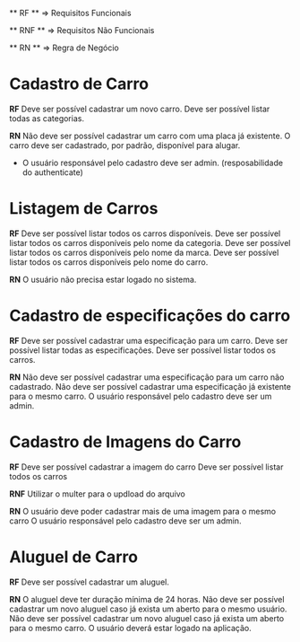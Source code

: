 ** RF ** => Requisitos Funcionais

** RNF ** => Requisitos Não Funcionais

** RN ** => Regra de Negócio


# Cadastro de Carro

**RF**
Deve ser possível cadastrar um novo carro.
Deve ser possível listar todas as categorias.


**RN**
Não deve ser possível cadastrar um carro com uma placa já existente.
O carro deve ser cadastrado, por padrão, disponível para alugar.
* O usuário responsável pelo cadastro deve ser admin. (resposabilidade do authenticate)

# Listagem de Carros

**RF**
Deve ser possível listar todos os carros disponíveis.
Deve ser possível listar todos os carros disponíveis pelo nome da categoria.
Deve ser possível listar todos os carros disponíveis pelo nome da marca.
Deve ser possível listar todos os carros disponíveis pelo nome do carro.

**RN**
O usuário não precisa estar logado no sistema.

# Cadastro de especificações do carro

**RF**
Deve ser possível cadastrar uma especificação para um carro.
Deve ser possível listar todas as especificações.
Deve ser possível listar todos os carros.

**RN** 
Não deve ser possível cadastrar uma especificação para um carro não cadastrado.
Não deve ser possível cadastrar uma especificação já existente para o mesmo carro.
O usuário responsável pelo cadastro deve ser um admin.


# Cadastro de Imagens do Carro

**RF**
Deve ser possível cadastrar a imagem do carro
Deve ser possível listar todos os carros

**RNF**
Utilizar o multer para o updload do arquivo

**RN**
O usuário deve poder cadastrar mais de uma imagem para o mesmo carro
O usuário responsável pelo cadastro deve ser um admin.


# Aluguel de Carro

**RF**
Deve ser possível cadastrar um aluguel.

**RN**
O aluguel deve ter duração mínima de 24 horas.
Não deve ser possível cadastrar um novo aluguel caso já exista um aberto para o mesmo usuário.
Não deve ser possível cadastrar um novo aluguel caso já exista um aberto para o mesmo carro.
O usuário deverá estar logado na aplicação.